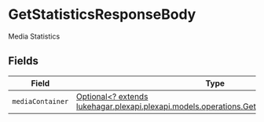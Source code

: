 # GetStatisticsResponseBody

Media Statistics


## Fields

| Field                                                                                                                                                 | Type                                                                                                                                                  | Required                                                                                                                                              | Description                                                                                                                                           |
| ----------------------------------------------------------------------------------------------------------------------------------------------------- | ----------------------------------------------------------------------------------------------------------------------------------------------------- | ----------------------------------------------------------------------------------------------------------------------------------------------------- | ----------------------------------------------------------------------------------------------------------------------------------------------------- |
| `mediaContainer`                                                                                                                                      | [Optional<? extends lukehagar.plexapi.plexapi.models.operations.GetStatisticsMediaContainer>](../../models/operations/GetStatisticsMediaContainer.md) | :heavy_minus_sign:                                                                                                                                    | N/A                                                                                                                                                   |